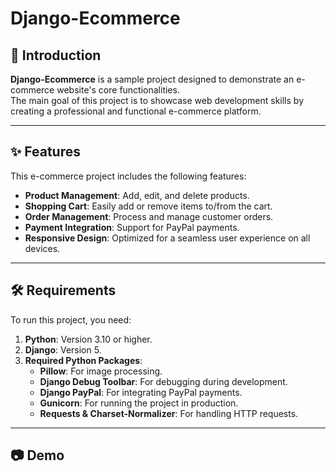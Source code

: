# Django-Ecommerce

## 📖 Introduction
**Django-Ecommerce** is a sample project designed to demonstrate an e-commerce website's core functionalities.  
The main goal of this project is to showcase web development skills by creating a professional and functional e-commerce platform.

---

## ✨ Features
This e-commerce project includes the following features:
- **Product Management**: Add, edit, and delete products.
- **Shopping Cart**: Easily add or remove items to/from the cart.
- **Order Management**: Process and manage customer orders.
- **Payment Integration**: Support for PayPal payments.
- **Responsive Design**: Optimized for a seamless user experience on all devices.

---

## 🛠 Requirements
To run this project, you need:
1. **Python**: Version 3.10 or higher.
2. **Django**: Version 5.
3. **Required Python Packages**:
   - **Pillow**: For image processing.
   - **Django Debug Toolbar**: For debugging during development.
   - **Django PayPal**: For integrating PayPal payments.
   - **Gunicorn**: For running the project in production.
   - **Requests & Charset-Normalizer**: For handling HTTP requests.

---

## 📷 Demo